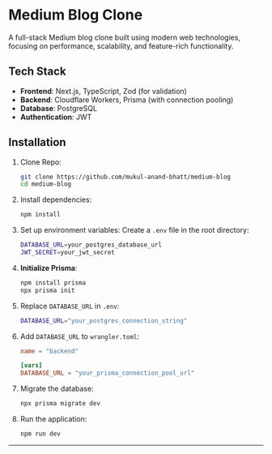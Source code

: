 # Medium Blog Clone

A full-stack Medium blog clone built using modern web technologies, focusing on performance, scalability, and feature-rich functionality.

## Tech Stack

- **Frontend**: Next.js, TypeScript, Zod (for validation)
- **Backend**: Cloudflare Workers, Prisma (with connection pooling)
- **Database**: PostgreSQL
- **Authentication**: JWT

## Installation

1. Clone Repo:
   ```bash
   git clone https://github.com/mukul-anand-bhatt/medium-blog
   cd medium-blog
   ```
2. Install dependencies:
   ```bash
   npm install
   ```

3. Set up environment variables:
   Create a `.env` file in the root directory:
   ```bash
   DATABASE_URL=your_postgres_database_url
   JWT_SECRET=your_jwt_secret
   ```

4. **Initialize Prisma**:
   ```bash
   npm install prisma
   npx prisma init
   ```

5. Replace `DATABASE_URL` in `.env`:
   ```bash
   DATABASE_URL="your_postgres_connection_string"
   ```

6. Add `DATABASE_URL` to `wrangler.toml`:
   ```toml
   name = "backend"

   [vars]
   DATABASE_URL = "your_prisma_connection_pool_url"
   ```

7. Migrate the database:
   ```bash
   npx prisma migrate dev
   ```

8. Run the application:
   ```bash
   npm run dev
   ```

---
